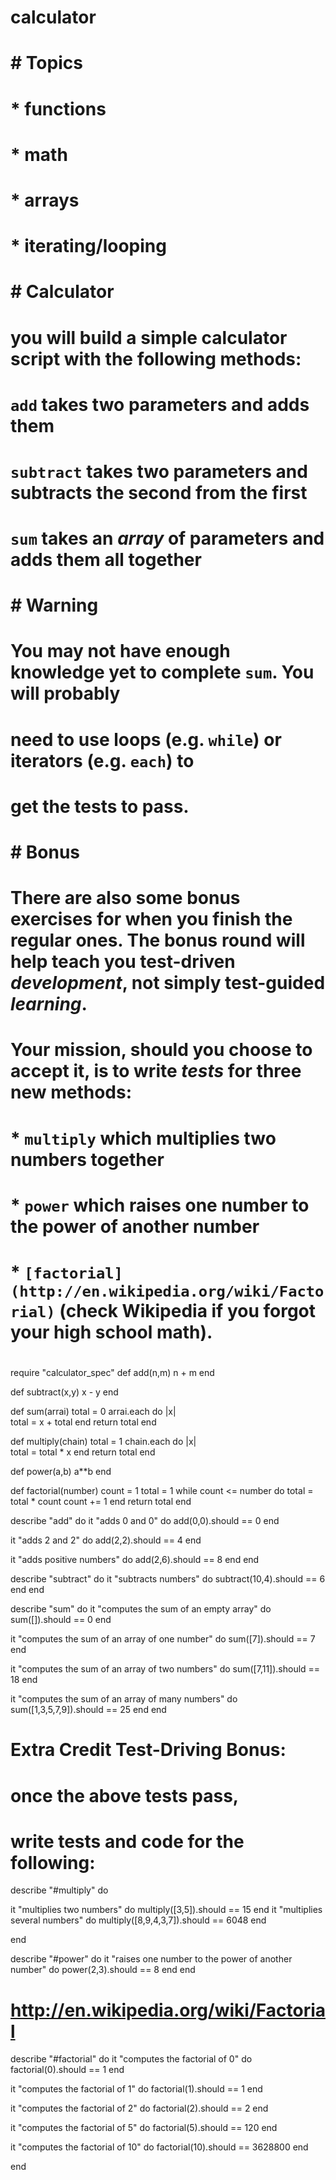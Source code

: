 calculator
==========
# # Topics
#
# * functions
# * math
# * arrays
# * iterating/looping
#
# # Calculator
#
# you will build a simple calculator script with the following methods:
#
# `add` takes two parameters and adds them
#
# `subtract` takes two parameters and subtracts the second from the first
#
# `sum` takes an *array* of parameters and adds them all together
#
# # Warning
#
# You may not have enough knowledge yet to complete `sum`. You will probably
# need to use **loops** (e.g. `while`) or **iterators** (e.g. `each`) to
# get the tests to pass.
#
# # Bonus
#
# There are also some bonus exercises for when you finish the regular ones. The bonus round will help teach you test-driven *development*, not simply test-guided *learning*.
#
# Your mission, should you choose to accept it, is to write *tests* for three new methods:
#
# * `multiply` which multiplies two numbers together
# * `power` which raises one number to the power of another number
# * `[factorial](http://en.wikipedia.org/wiki/Factorial)` (check Wikipedia if you forgot your high school math).
#
#

require "calculator_spec"
def add(n,m)
  n + m
end

def subtract(x,y)
  x - y
end

def sum(arrai)
  total = 0
arrai.each  do |x|  
  total = x + total 
end
  return total
end

def multiply(chain)
  total = 1
chain.each  do |x|  
  total = total * x 
end
return total
end

def power(a,b)
  a**b
end

def factorial(number)
  count = 1
  total = 1
  while count <= number do
    total = total * count
    count += 1
  end 
  return total
end

describe "add" do
  it "adds 0 and 0" do
    add(0,0).should == 0
  end

  it "adds 2 and 2" do
    add(2,2).should == 4
  end

  it "adds positive numbers" do
    add(2,6).should == 8
  end
end

describe "subtract" do
  it "subtracts numbers" do
    subtract(10,4).should == 6
  end
end

describe "sum" do
  it "computes the sum of an empty array" do
    sum([]).should == 0
  end

  it "computes the sum of an array of one number" do
    sum([7]).should == 7
  end

  it "computes the sum of an array of two numbers" do
    sum([7,11]).should == 18
  end

  it "computes the sum of an array of many numbers" do
    sum([1,3,5,7,9]).should == 25
  end
end

# Extra Credit Test-Driving Bonus:
# once the above tests pass, 
# write tests and code for the following:

describe "#multiply" do

  it "multiplies two numbers" do
    multiply([3,5]).should == 15
end
  it "multiplies several numbers" do
    multiply([8,9,4,3,7]).should == 6048
  end


end

describe "#power" do
  it "raises one number to the power of another number" do
    power(2,3).should == 8
  end
end

# http://en.wikipedia.org/wiki/Factorial
describe "#factorial" do
  it "computes the factorial of 0" do
    factorial(0).should == 1
  end

  it "computes the factorial of 1" do
  factorial(1).should == 1
  end

  it "computes the factorial of 2" do
    factorial(2).should == 2
  end

  it "computes the factorial of 5" do
    factorial(5).should == 120
  end

  it "computes the factorial of 10" do
    factorial(10).should == 3628800
  end

end
